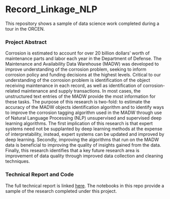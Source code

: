 # Record_Linkage_NLP
This repository shows a sample of data science work completed during a tour in the ORCEN.

### Project Abstract
Corrosion is estimated to account for over 20 billion dollars’ worth of maintenance parts and
labor each year in the Department of Defense. The Maintenance and Availability Data
Warehouse (MADW) was developed to improve understanding of the corrosion problem,
seeking to inform corrosion policy and funding decisions at the highest levels. Critical to our
understanding of the corrosion problem is identification of the object receiving maintenance in
each record, as well as identification of corrosion-related maintenance and supply transactions.
In most cases, the unstructured text entries of the MADW provide the most information for these
tasks. The purpose of this research is two-fold: to estimate the accuracy of the MADW objects
identification algorithm and to identify ways to improve the corrosion tagging algorithm used in
the MADW through use of Natural Language Processing (NLP) unsupervised and supervised
deep learning algorithms. The first implication of this research is that expert systems need not be
supplanted by deep learning methods at the expense of interpretability, instead, expert systems
can be updated and improved by deep learning. Secondly, improving the algorithms that run on
the MADW data is beneficial to improving the quality of insights gained from the data. Finally,
this research identifies that a key future research area is improvement of data quality through
improved data collection and cleaning techniques.

### Technical Report and Code
The full technical report is linked [here]().  The notebooks in this repo provide a sample of the research 
completed under this project. 
